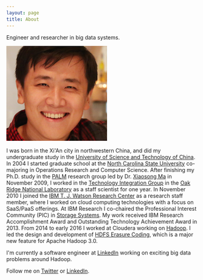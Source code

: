 ```yaml
---
layout: page
title: About
---
```


<p class="message">
Engineer and researcher in big data systems.
</p>

![Zhe logo](https://raw.githubusercontent.com/zhe-thoughts/zhe-thoughts.github.io/master/_figures/logo-2013.png)

I was born in the Xi'An city in northwestern China, and did my undergraduate study in the [University of Science and Technology of China](http://www.ustc.edu.cn/). In 2004 I started graduate school at the [North Carolina State University](http://www.ncsu.edu) co-majoring in Operations Research and Computer Science. After finishing my Ph.D. study in the [PALM](http://research.csc.ncsu.edu/palm/index.htm) research group led by Dr. [Xiaosong Ma](http://qcri.org.qa/page?a=117&name=Xiaosong_Ma&pid=154&lang=en-CA) in November 2009, I worked in the [Technology Integration Group](http://techint.nccs.gov/) in the [Oak Ridge National Laboratory](http://www.ornl.gov) as a staff scientist for one year. In November 2010 I joined the [IBM T. J. Watson Research Center](http://www.research.ibm.com/labs/watson/) as a research staff member, where I worked on cloud computing technologies with a focus on SaaS/PaaS offerings. At IBM Research I co-chaired the Professional Interest Community (PIC) in [Storage Systems](http://researcher.watson.ibm.com/researcher/view_group.php?id=155). My work received IBM Research Accomplishment Award and Outstanding Technology Achievement Award in 2013. From 2014 to early 2016 I worked at Cloudera working on [Hadoop](https://hadoop.apache.org/). I led the design and development of [HDFS Erasure Coding](https://issues.apache.org/jira/browse/HDFS-7285), which is a major new feature for Apache Hadoop 3.0.

I'm currently a software engineer at [LinkedIn](www.linkedin.com) working on exciting big data problems around Hadoop.

Follow me on [Twitter](https://twitter.com/oldcap) or [LinkedIn](https://www.linkedin.com/in/brucezhang).
